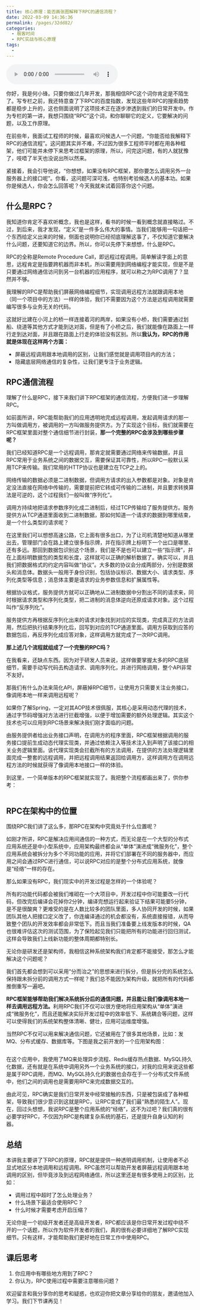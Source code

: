 ```yaml
---
title: 核心原理：能否画张图解释下RPC的通信流程？
date: 2022-03-09 14:36:36
permalink: /pages/32dd82/
categories:
  - 极客时间
  - RPC实战与核心原理
tags:
  - 
---
```

<audio title="01.核心原理：能否画张图解释下RPC的通信流程？" src="https://static001.geekbang.org/resource/audio/0b/48/0bf4282806173a0339aea119b9822f48.mp3" controls="controls"></audio> 
<p>你好，我是何小锋。只要你做过几年开发，那我相信RPC这个词你肯定是不陌生了。写专栏之前，我还特意查了下RPC的百度指数，发现这些年RPC的搜索趋势都是稳步上升的，这也侧面说明了这项技术正在逐步渗透到我们的日常开发中。作为专栏的第一讲，我想只围绕“RPC”这个词，和你聊聊它的定义，它要解决的问题，以及工作原理。</p><p>在前些年，我面试工程师的时候，最喜欢问候选人一个问题，“你能否给我解释下RPC的通信流程”。这问题其实并不难，不过因为很多工程师平时都在用各种框架，他们可能并未停下来思考过框架的原理，所以，问完这问题，有的人就犹豫了，吱唔了半天也没说出所以然来。</p><p>紧接着，我会引导他说，“你想想，如果没有RPC框架，那你要怎么调用另外一台服务器上的接口呢”。你看，这问题可深可浅，也特别考验候选人的基本功。如果你是候选人，你会怎么回答呢？今天我就来试着回答你这个问题。</p><h2>什么是RPC？</h2><p>我知道你肯定不喜欢听概念，我也是这样，看书的时候一看到概念就直接略过。不过，到后来，我才发现，“定义”是一件多么伟大的事情。当我们能够用一句话把一个东西给定义出来的时候，侧面也说明你已经彻底理解这事了，不仅知道它要解决什么问题，还要知道它的边界。所以，你可以先停下来想想，什么是RPC。</p><!-- [[[read_end]]] --><p>RPC的全称是Remote Procedure Call，即远程过程调用。简单解读字面上的意思，远程肯定是指要跨机器而非本机，所以需要用到网络编程才能实现，但是不是只要通过网络通信访问到另一台机器的应用程序，就可以称之为RPC调用了？显然并不够。</p><p>我理解的RPC是帮助我们屏蔽网络编程细节，实现调用远程方法就跟调用本地（同一个项目中的方法）一样的体验，我们不需要因为这个方法是远程调用就需要编写很多与业务无关的代码。</p><p>这就好比建在小河上的桥一样连接着河的两岸，如果没有小桥，我们需要通过划船、绕道等其他方式才能到达对面，但是有了小桥之后，我们就能像在路面上一样行走到达对面，并且跟在路面上行走的体验没有区别。所以<strong>我认为，RPC的作用就是体现在这样两个方面：</strong></p><ul>
<li>屏蔽远程调用跟本地调用的区别，让我们感觉就是调用项目内的方法；</li>
<li>隐藏底层网络通信的复杂性，让我们更专注于业务逻辑。</li>
</ul><h2>RPC通信流程</h2><p>理解了什么是RPC，接下来我们讲下RPC框架的通信流程，方便我们进一步理解RPC。</p><p>如前面所讲，RPC能帮助我们的应用透明地完成远程调用，发起调用请求的那一方叫做调用方，被调用的一方叫做服务提供方。为了实现这个目标，我们就需要在RPC框架里面对整个通信细节进行封装，<strong>那一个完整的RPC会涉及到哪些步骤呢？</strong></p><p>我们已经知道RPC是一个远程调用，那肯定就需要通过网络来传输数据，并且RPC常用于业务系统之间的数据交互，需要保证其可靠性，所以RPC一般默认采用TCP来传输。我们常用的HTTP协议也是建立在TCP之上的。</p><p>网络传输的数据必须是二进制数据，但调用方请求的出入参数都是对象。对象是肯定没法直接在网络中传输的，需要提前把它转成可传输的二进制，并且要求转换算法是可逆的，这个过程我们一般叫做“序列化”。</p><p>调用方持续地把请求参数序列化成二进制后，经过TCP传输给了服务提供方。服务提供方从TCP通道里面收到二进制数据，那如何知道一个请求的数据到哪里结束，是一个什么类型的请求呢？</p><p>在这里我们可以想想高速公路，它上面有很多出口，为了让司机清楚地知道从哪里出去，管理部门会在路上建立很多指示牌，并在指示牌上标明下一个出口是哪里、还有多远。那回到数据包识别这个场景，我们是不是也可以建立一些“指示牌”，并在上面标明数据包的类型和长度，这样就可以正确的解析数据了。确实可以，并且我们把数据格式的约定内容叫做“协议”。大多数的协议会分成两部分，分别是数据头和消息体。数据头一般用于身份识别，包括协议标识、数据大小、请求类型、序列化类型等信息；消息体主要是请求的业务参数信息和扩展属性等。</p><p>根据协议格式，服务提供方就可以正确地从二进制数据中分割出不同的请求来，同时根据请求类型和序列化类型，把二进制的消息体逆向还原成请求对象。这个过程叫作“反序列化”。</p><p>服务提供方再根据反序列化出来的请求对象找到对应的实现类，完成真正的方法调用，然后把执行结果序列化后，回写到对应的TCP通道里面。调用方获取到应答的数据包后，再反序列化成应答对象，这样调用方就完成了一次RPC调用。</p><p><strong>那上述几个流程就组成了一个完整的RPC吗？</strong></p><p>在我看来，还缺点东西。因为对于研发人员来说，这样做要掌握太多的RPC底层细节，需要手动写代码去构造请求、调用序列化，并进行网络调用，整个API非常不友好。</p><p>那我们有什么办法来简化API，屏蔽掉RPC细节，让使用方只需要关注业务接口，像调用本地一样来调用远程呢？</p><p>如果你了解Spring，一定对其AOP技术很佩服，其核心是采用动态代理的技术，通过字节码增强对方法进行拦截增强，以便于增加需要的额外处理逻辑。其实这个技术也可以应用到RPC场景来解决我们刚才面临的问题。</p><p>由服务提供者给出业务接口声明，在调用方的程序里面，RPC框架根据调用的服务接口提前生成动态代理实现类，并通过依赖注入等技术注入到声明了该接口的相关业务逻辑里面。该代理实现类会拦截所有的方法调用，在提供的方法处理逻辑里面完成一整套的远程调用，并把远程调用结果返回给调用方，这样调用方在调用远程方法的时候就获得了像调用本地接口一样的体验。</p><p>到这里，一个简单版本的RPC框架就实现了。我把整个流程都画出来了，供你参考：</p><p><img src="https://static001.geekbang.org/resource/image/ac/fa/acf53138659f4982bbef02acdd30f1fa.jpg" alt=""></p><h2>RPC在架构中的位置</h2><p>围绕RPC我们讲了这么多，那RPC在架构中究竟处于什么位置呢？</p><p>如刚才所讲，RPC是解决应用间通信的一种方式，而无论是在一个大型的分布式应用系统还是中小型系统中，应用架构最终都会从“单体”演进成“微服务化”，整个应用系统会被拆分为多个不同功能的应用，并将它们部署在不同的服务器中，而应用之间会通过RPC进行通信，可以说RPC对应的是整个分布式应用系统，就像是“经络”一样的存在。</p><p>那么如果没有RPC，我们现实中的开发过程是怎样的一个体验呢？</p><p>所有的功能代码都会被我们堆砌在一个大项目中，开发过程中你可能要改一行代码，但改完后编译会花掉你2分钟，编译完想运行起来验证下结果可能要5分钟，是不是很酸爽？更难受的是在人数比较多的团队里面，多人协同开发的时候，如果团队其他人把接口定义改了，你连编译通过的机会都没有，系统直接报错，从而导致整个团队的开发效率都会非常低下。而且当我们准备要上线发版本的时候，QA也很难评估这次的测试范围，为了保险起见我们只能把所有的功能进行回归测试，这样会导致我们上线新功能的整体周期都特别长。</p><p>无论你是研发还是架构师，我相信这种系统架构我们肯定都不能接受，那怎么才能解决这个问题呢？</p><p>我们首先都会想到可以采用“分而治之”的思想来进行拆分，但是拆分完的系统怎么保持跟未拆分前的调用方式一样呢？我们总不能因为架构升级，就把所有的代码都推倒重写一遍吧。</p><p><strong>RPC框架能够帮助我们解决系统拆分后的通信问题，并且能让我们像调用本地一样去调用远程方法。</strong>利用RPC我们不仅可以很方便地将应用架构从“单体”演进成“微服务化”，而且还能解决实际开发过程中的效率低下、系统耦合等问题，这样可以使得我们的系统架构整体清晰、健壮，应用可运维度增强。</p><p>当然RPC不仅可以用来解决通信问题，它还被用在了很多其他场景，比如：发MQ、分布式缓存、数据库等。下图是我之前开发的一个应用架构图：</p><p><img src="https://static001.geekbang.org/resource/image/50/be/506e902e06e91663334672c29bfbc2be.jpg" alt=""></p><p>在这个应用中，我使用了MQ来处理异步流程、Redis缓存热点数据、MySQL持久化数据，还有就是在系统中调用另外一个业务系统的接口，对我的应用来说这些都是属于RPC调用，而MQ、MySQL持久化的数据也会存在于一个分布式文件系统中，他们之间的调用也是需要用RPC来完成数据交互的。</p><p>由此可见，RPC确实是我们日常开发中经常接触的东西，只是被包装成了各种框架，导致我们很少意识到这就是RPC，让RPC变成了我们最“熟悉的陌生人”。现在，回过头想想，我说RPC是整个应用系统的“经络”，这不为过吧？我们真的很有必要学好RPC，不仅因为RPC是构建复杂系统的基石，还是提升自身认知的利器。</p><h2>总结</h2><p>本讲我主要讲了下RPC的原理，RPC就是提供一种透明调用机制，让使用者不必显式地区分本地调用和远程调用。RPC虽然可以帮助开发者屏蔽远程调用跟本地调用的区别，但毕竟涉及到远程网络通信，所以这里还是有很多使用上的区别，比如：</p><ul>
<li>调用过程中超时了怎么处理业务？</li>
<li>什么场景下最适合使用RPC？</li>
<li>什么时候才需要考虑开启压缩？</li>
</ul><p>无论你是一个初级开发者还是高级开发者，RPC都应该是你日常开发过程中绕不开的一个话题，所以作为软件开发者的我们，真的很有必要详细地了解RPC实现细节。只有这样，才能帮助我们更好地在日常工作中使用RPC。</p><h2>课后思考</h2><ol>
<li>你应用中有哪些地方用到了RPC？</li>
<li>你认为，RPC使用过程中需要注意哪些问题？</li>
</ol><p>欢迎留言和我分享你的思考和疑惑，也欢迎你把文章分享给你的朋友，邀请他加入学习。我们下节课再见！</p>
